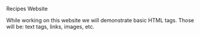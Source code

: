 Recipes Website

While working on this website we will demonstrate basic HTML tags. Those will be: text tags, links, images, etc.
